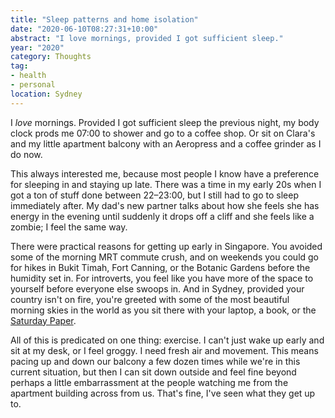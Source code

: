 ```yaml
---
title: "Sleep patterns and home isolation"
date: "2020-06-10T08:27:31+10:00"
abstract: "I love mornings, provided I got sufficient sleep."
year: "2020"
category: Thoughts
tag:
- health
- personal
location: Sydney
---
```

I *love* mornings. Provided I got sufficient sleep the previous night, my body clock prods me 07:00 to shower and go to a coffee shop. Or sit on Clara's and my little apartment balcony with an Aeropress and a coffee grinder as I do now.

This always interested me, because most people I know have a preference for sleeping in and staying up late. There was a time in my early 20s when I got a ton of stuff done between 22–23:00, but I still had to go to sleep immediately after. My dad's new partner talks about how she feels she has energy in the evening until suddenly it drops off a cliff and she feels like a zombie; I feel the same way.

There were practical reasons for getting up early in Singapore. You avoided some of the morning MRT commute crush, and on weekends you could go for hikes in Bukit Timah, Fort Canning, or the Botanic Gardens before the humidity set in. For introverts, you feel like you have more of the space to yourself before everyone else swoops in. And in Sydney, provided your country isn't on fire, you're greeted with some of the most beautiful morning skies in the world as you sit there with your laptop, a book, or the [Saturday Paper](https://www.thesaturdaypaper.com.au/).

All of this is predicated on one thing: exercise. I can't just wake up early and sit at my desk, or I feel groggy. I need fresh air and movement. This means pacing up and down our balcony a few dozen times while we're in this current situation, but then I can sit down outside and feel fine beyond perhaps a little embarrassment at the people watching me from the apartment building across from us. That's fine, I've seen what they get up to.

